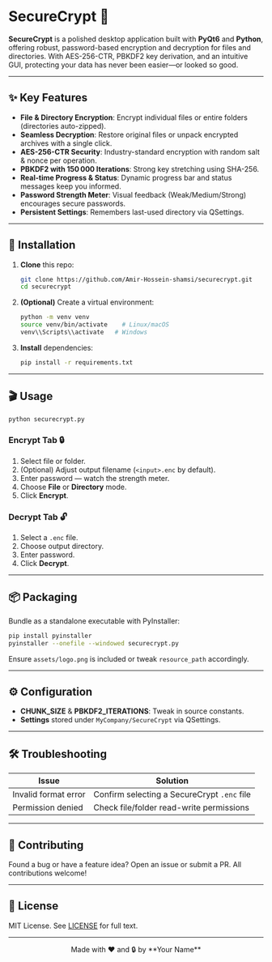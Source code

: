 # SecureCrypt 🔐

**SecureCrypt** is a polished desktop application built with **PyQt6** and **Python**, offering robust, password-based encryption and decryption for files and directories. With AES-256-CTR, PBKDF2 key derivation, and an intuitive GUI, protecting your data has never been easier—or looked so good.

---

## ✨ Key Features

* **File & Directory Encryption**: Encrypt individual files or entire folders (directories auto-zipped).
* **Seamless Decryption**: Restore original files or unpack encrypted archives with a single click.
* **AES-256-CTR Security**: Industry-standard encryption with random salt & nonce per operation.
* **PBKDF2 with 150 000 Iterations**: Strong key stretching using SHA-256.
* **Real-time Progress & Status**: Dynamic progress bar and status messages keep you informed.
* **Password Strength Meter**: Visual feedback (Weak/Medium/Strong) encourages secure passwords.
* **Persistent Settings**: Remembers last-used directory via QSettings.

---

## 🚀 Installation

1. **Clone** this repo:

   ```bash
   git clone https://github.com/Amir-Hossein-shamsi/securecrypt.git
   cd securecrypt
   ```

2. **(Optional)** Create a virtual environment:

   ```bash
   python -m venv venv
   source venv/bin/activate    # Linux/macOS
   venv\\Scripts\\activate   # Windows
   ```

3. **Install** dependencies:

   ```bash
   pip install -r requirements.txt
   ```

---

## 🎬 Usage

```bash
python securecrypt.py
```

### Encrypt Tab 🔒

1. Select file or folder.
2. (Optional) Adjust output filename (`<input>.enc` by default).
3. Enter password — watch the strength meter.
4. Choose **File** or **Directory** mode.
5. Click **Encrypt**.

### Decrypt Tab 🔓

1. Select a `.enc` file.
2. Choose output directory.
3. Enter password.
4. Click **Decrypt**.

---

## 📦 Packaging

Bundle as a standalone executable with PyInstaller:

```bash
pip install pyinstaller
pyinstaller --onefile --windowed securecrypt.py
```

Ensure `assets/logo.png` is included or tweak `resource_path` accordingly.

---

## ⚙️ Configuration

* **CHUNK\_SIZE** & **PBKDF2\_ITERATIONS**: Tweak in source constants.
* **Settings** stored under `MyCompany/SecureCrypt` via QSettings.

---

## 🛠 Troubleshooting

| Issue                | Solution                                    |
| -------------------- | ------------------------------------------- |
| Invalid format error | Confirm selecting a SecureCrypt `.enc` file |
| Permission denied    | Check file/folder read-write permissions    |

---

## 🤝 Contributing

Found a bug or have a feature idea? Open an issue or submit a PR. All contributions welcome!

---

## 📄 License

MIT License. See [LICENSE](LICENSE) for full text.

---

<p align="center">Made with ❤️ and 🔒 by **Your Name**</p>
